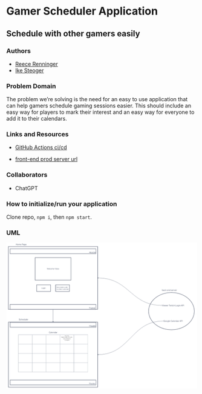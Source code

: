 # Gamer Scheduler Application

## Schedule with other gamers easily

### Authors

- [Reece Renninger](https://github.com/reecerenninger)  
- [Ike Steoger](https://github.com/IkeSteoger)

### Problem Domain

The problem we’re solving is the need for an easy to use application that can help gamers schedule gaming sessions easier. This should include an easy way for players to mark their interest and an easy way for everyone to add it to their calendars.

### Links and Resources

- [GitHub Actions ci/cd](https://github.com/reecerenninger/game-scheduler/actions)
<!-- - [back-end dev server url]() -->
<!-- - [back-end prod server url]() -->
<!-- - [front-end dev server url]() -->
- [front-end prod server url](https://gamer-scheduler.netlify.app/)

### Collaborators

- ChatGPT

### How to initialize/run your application

Clone repo, `npm i`, then `npm start`.

<!-- ### Tests

To run tests, after running `npm i`, run the command `npm test`. -->

<!-- ### Routes -->

### UML

![UML](./assets/UML.png)

